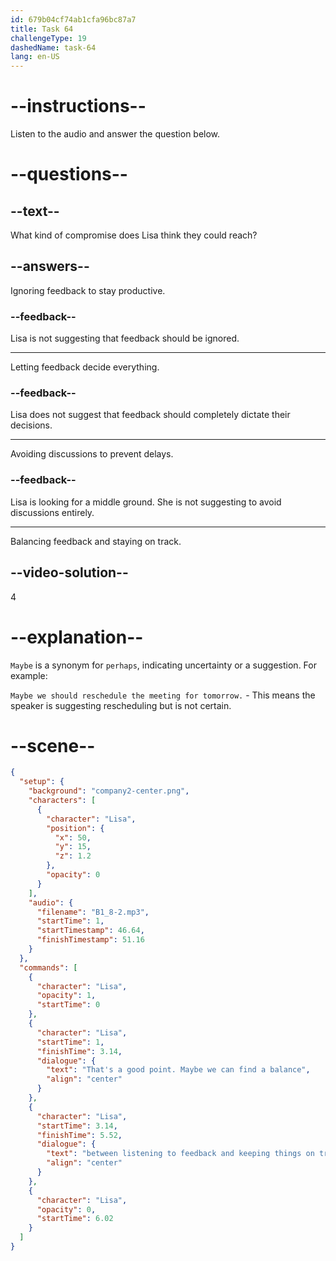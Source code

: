 ```yaml
---
id: 679b04cf74ab1cfa96bc87a7
title: Task 64
challengeType: 19
dashedName: task-64
lang: en-US
---
```


<!-- (Audio) Lisa: That's a good point. Maybe we can find a balance between listening to feedback and keeping things on track. -->

# --instructions--

Listen to the audio and answer the question below.

# --questions--

## --text--

What kind of compromise does Lisa think they could reach?

## --answers--

Ignoring feedback to stay productive.

### --feedback--

Lisa is not suggesting that feedback should be ignored.

---

Letting feedback decide everything.

### --feedback--

Lisa does not suggest that feedback should completely dictate their decisions.

---

Avoiding discussions to prevent delays.

### --feedback--

Lisa is looking for a middle ground. She is not suggesting to avoid discussions entirely.

---

Balancing feedback and staying on track.

## --video-solution--

4

# --explanation--

`Maybe` is a synonym for `perhaps`, indicating uncertainty or a suggestion. For example:

`Maybe we should reschedule the meeting for tomorrow.` - This means the speaker is suggesting rescheduling but is not certain.

# --scene--

```json
{
  "setup": {
    "background": "company2-center.png",
    "characters": [
      {
        "character": "Lisa",
        "position": {
          "x": 50,
          "y": 15,
          "z": 1.2
        },
        "opacity": 0
      }
    ],
    "audio": {
      "filename": "B1_8-2.mp3",
      "startTime": 1,
      "startTimestamp": 46.64,
      "finishTimestamp": 51.16
    }
  },
  "commands": [
    {
      "character": "Lisa",
      "opacity": 1,
      "startTime": 0
    },
    {
      "character": "Lisa",
      "startTime": 1,
      "finishTime": 3.14,
      "dialogue": {
        "text": "That's a good point. Maybe we can find a balance",
        "align": "center"
      }
    },
    {
      "character": "Lisa",
      "startTime": 3.14,
      "finishTime": 5.52,
      "dialogue": {
        "text": "between listening to feedback and keeping things on track.",
        "align": "center"
      }
    },
    {
      "character": "Lisa",
      "opacity": 0,
      "startTime": 6.02
    }
  ]
}
```
